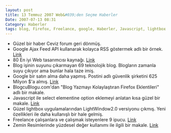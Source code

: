 ```yaml
---
layout: post
title: 13 Temmuz 2007 Web&#039;den Seçme Haberler
Date: 2007-07-13 08:31
Category: Haberler
tags: blog, Firefox, Freelance, google, Haberler, Javascript, lightbox
---
```


-   Güzel bir haber Ceviz forum geri dönmüş.
-   Google Ajax Feed API kullanarak kolayca RSS göstermek adlı bir
    örnek. [Link][]
-   80 En iyi Web tasarımcısı kaynağı. [Link][1]
-   Blog işinin suyunu çıkarmayan 69 teknolojik blog. Blogların zamanla
    suyu çıkıyor ama bunlar hala taze imiş.
-   Google bir satın alma daha yapmış. Postini adlı güvenlik şirketini
    625 Milyon $'a almış. [Link][3]
-   BlogcuBlogu.com'dan "Blog Yazmayı Kolaylaştıran Firefox Eklentileri"
    adlı bir makale.
-   Javascript ile select elementine option eklemeyi anlatan kısa güzel
    bir makale. [Link][5]
-   Güzel lightbox uygulamalarından LightWindow2.0 versiyonu çıkmış.
    Yeni özellikleri ile daha kullanışlı bir hale gelmiş. 
-   Freelance çalışanlara ve çalışmak isteyenlere 9 ipucu. [Link][7]
-   Zemin Resimlerinde yüzdesel değer kullanımı ile ilgili bir makale.
    [Link][8]


  [Link]: http://www.javascriptkit.com/dhtmltutors/googleajaxfeed.shtml
    "Link"
  [1]: http://www.vandelaydesign.com/blog/design/83-top-webmaster-resources/
    "Link"
  [3]: http://googlesystem.blogspot.com/2007/07/google-buys-postini-to-improve-its.html
    "Link"
  [5]: http://particletree.com/notebook/adding-options-to-a-select-element/
    "Link"
  [7]: http://freelanceswitch.com/freelancing-essentials/9-essential-ideas-to-find-time-for-freelance-work/
    "Link"
  [8]: http://www.sitepoint.com/blogs/2007/07/05/css-using-percentages-in-background-image/
    "Link"
